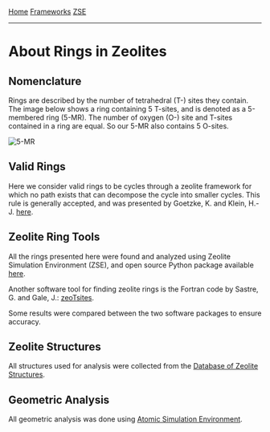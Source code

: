[Home](./index.md) [Frameworks](/pages/frameworks.md) [ZSE](https://github.com/jtcrum/zse)

- - -

# About Rings in Zeolites
## Nomenclature
Rings are described by the number of tetrahedral (T-) sites they contain. The image below shows a ring containing 5 T-sites, and is denoted as a 5-membered ring (5-MR). The number of oxygen (O-) site and T-sites contained in a ring are equal. So our 5-MR also contains 5 O-sites. 

![5-MR](figures/5mr.tif)

## Valid Rings
Here we consider valid rings to be cycles through a zeolite framework for which no path exists that can decompose the cycle into smaller cycles. This rule is generally accepted, and was presented by Goetzke, K. and Klein, H.-J. [here](https://linkinghub.elsevier.com/retrieve/pii/002230939190145V).

## Zeolite Ring Tools
All the rings presented here were found and analyzed using Zeolite Simulation Environment (ZSE), and open source Python package available [here](https://github.com/jtcrum/zse). 

Another software tool for finding zeolite rings is the Fortran code by Sastre, G. and Gale, J.: [zeoTsites](http://www.upv.es/~gsastre/zeotsites.html).

Some results were compared between the two software packages to ensure accuracy. 

## Zeolite Structures
All structures used for analysis were collected from the [Database of Zeolite Structures](http://www.iza-structure.org/databases/).

## Geometric Analysis
All geometric analysis was done using [Atomic Simulation Environment](https://wiki.fysik.dtu.dk/ase/index.html).


